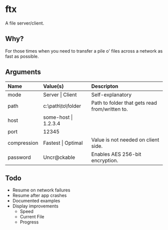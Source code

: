 # ftx
A file server/client.

## Why?
For those times when you need to transfer a pile o' files across a network as fast as possible.

## Arguments

| Name  | Value(s)  | Descripton |
| :------------ |:---------------| :-----|
| mode      | Server \| Client  | Self-explanatory
| path      | c:\path\to\folder        | Path to folder that gets read from/written to.
| host      | some-host \| 1.2.3.4        |  
| port      | 12345        |  
| compression  | Fastest \| Optimal | Value is not needed on client side.
| password  | Uncr@ckable | Enables AES 256-bit encryption.


## Todo
- Resume on network failures
- Resume after app crashes
- Documented examples
- Display improvements
  - Speed
  - Current File
  - Progress
